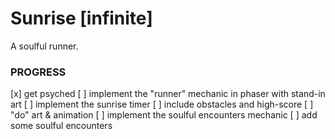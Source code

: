 Sunrise [infinite]
==================

A soulful runner.

### PROGRESS ###

[x] get psyched
[ ] implement the "runner" mechanic in phaser with stand-in art
[ ] implement the sunrise timer
[ ] include obstacles and high-score
[ ] "do" art & animation
[ ] implement the soulful encounters mechanic 
[ ] add some soulful encounters
